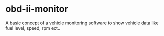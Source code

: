 # obd-ii-monitor
A basic concept of a vehicle monitoring software to show vehicle data like fuel level, speed, rpm ect..
